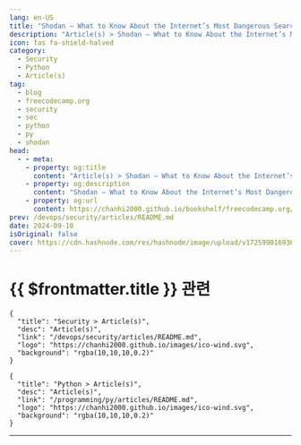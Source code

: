```yaml
---
lang: en-US
title: "Shodan – What to Know About the Internet’s Most Dangerous Search Engine"
description: "Article(s) > Shodan – What to Know About the Internet’s Most Dangerous Search Engine"
icon: fas fa-shield-halved
category: 
  - Security
  - Python
  - Article(s)
tag: 
  - blog
  - freecodecamp.org
  - security
  - sec
  - python
  - py
  - shodan
head:
  - - meta:
    - property: og:title
      content: "Article(s) > Shodan – What to Know About the Internet’s Most Dangerous Search Engine"
    - property: og:description
      content: "Shodan – What to Know About the Internet’s Most Dangerous Search Engine"
    - property: og:url
      content: https://chanhi2000.github.io/bookshelf/freecodecamp.org/shodan-what-to-know-about-the-internets-most-dangerous-search-engine.html
prev: /devops/security/articles/README.md
date: 2024-09-10
isOriginal: false
cover: https://cdn.hashnode.com/res/hashnode/image/upload/v1725990169364/3181020e-abd0-4943-a461-830c2a416035.png
---
```


# {{ $frontmatter.title }} 관련

```component VPCard
{
  "title": "Security > Article(s)",
  "desc": "Article(s)",
  "link": "/devops/security/articles/README.md",
  "logo": "https://chanhi2000.github.io/images/ico-wind.svg",
  "background": "rgba(10,10,10,0.2)"
}
```

```component VPCard
{
  "title": "Python > Article(s)",
  "desc": "Article(s)",
  "link": "/programming/py/articles/README.md",
  "logo": "https://chanhi2000.github.io/images/ico-wind.svg",
  "background": "rgba(10,10,10,0.2)"
}
```

---

<SiteInfo
  name="Shodan – What to Know About the Internet’s Most Dangerous Search Engine"
  desc="Shodan is a search engine that discovers devices connected to the internet. In this article, we’ll look at why it’s both a valuable tool and a potential threat. When you hear the term “search engine,” your mind likely jumps to Google, Bing, or Yahoo..."
  url="https://freecodecamp.org/news/shodan-what-to-know-about-the-internets-most-dangerous-search-engine/"
  logo="https://cdn.freecodecamp.org/universal/favicons/favicon.ico"
  preview="https://cdn.hashnode.com/res/hashnode/image/upload/v1725990169364/3181020e-abd0-4943-a461-830c2a416035.png"/>

<!-- TODO: 작성-->

<!-- 
Shodan is a search engine that discovers devices connected to the internet. In this article, we’ll look at why it’s both a valuable tool and a potential threat.

When you hear the term “search engine,” your mind likely jumps to Google, Bing, or Yahoo. These platforms are familiar to most of us, helping us find websites, images, and news.

But there’s another search engine out there, one that most people have never heard of. And it’s a lot more powerful and dangerous. It’s called <a href="https://www.shodan.io/">Shodan</a>.

Shodan is a database of online devices, many of which are not meant to be public. The scary thing about Shodan is that it can have one of your devices, too.

Let’s look at what Shodan is, how it works, and why it’s both a valuable tool and a potential threat.

### -what-is-shodan">What is Shodan?

Shodan is a search engine that discovers devices connected to the internet. This includes everything from simple webcams and routers to complex industrial control systems.

Traditional search engines index websites. Shodan scans the internet for devices and lists them based on their IP addresses, open ports, and other publicly available data.

Shodan works by scanning the internet using specific protocols to identify connected devices. It collects all information about the device.

These include IP addresses, open ports, and even the software versions in use. This data is then made searchable by allowing users to query the database. You can look for specific types of devices or vulnerabilities using Shodan’s UI or the CLI tool.

Let’s look at how you can use Shodan both via the web interface and the command line.

### -how-to-use-the-shodan-web-interface">How to Use the Shodan Web Interface

Go to <a href="https://www.shodan.io">shodan.io</a> and create an account. While some searches are possible without an account, you’ll need to log in to access most features. 

Also, you will need a premium account to find most devices, and the results of the free plan are very limited.

<img src="https://cdn-images-1.medium.com/max/1600/1*aPocvl3SmA9HSCw-hiEITg.png" alt="Shodan Home Page" width="1600" height="786" loading="lazy">

On the homepage, you will see a simple search bar. You can type in general queries like “default password” or “webcam” to see what Shodan can find.

For example, typing “default password” will list devices with default settings. They are vulnerable to unauthorized access.

Shodan also allows you to filter results with specific parameters. For example:

- **Search for specific devices**: If you’re looking for webcams, you might type “webcam country:US”. This query will return webcams located in the United States.
<li>**Search by IP address:** To see details about a specific IP, type the IP address into the search bar.
<li>**Search by port:** To find devices with a specific port open, use a query like “port:22”. This will find devices with SSH (port 22) exposed to the Internet.

After executing a search, Shodan will present a list of matching devices. Each result includes the IP address, open ports, and the software on the device.

For example, a search for “port:22” might find SSH servers and their configuration details.

<img src="https://cdn-images-1.medium.com/max/1600/1*dQ9aYtNI0ZklPcqXFPhoCw.png" alt="Shodan search results" width="1600" height="830" loading="lazy">

### -how-to-use-the-shodan-command-line-interface-cli">How to Use the Shodan Command-Line Interface (CLI)

For advanced users, Shodan provides a command-line interface (CLI). It lets you search and automate tasks.

**Note: API usage may be limited based on your account and you might have to pay to use it.**

Before you can use the CLI, you will need to install it. You can do this using Python’s package manager, pip. Open your terminal and type the following.

<pre class="language-plaintext" tabindex="0"><code class="language-plaintext">pip install shodan
```

Once installed, you can see if it works by trying the help command. 

<pre class="language-plaintext" tabindex="0"><code class="language-plaintext">shodan -h
```

<img src="https://cdn-images-1.medium.com/max/1600/1*j-AeWDwmtsLvczJEj1U2yQ.png" alt="Shodan help" width="1306" height="842" loading="lazy">

Now you have to add your Shodan CLI with your API key. You can find your API key on your <a href="https://account.shodan.io/">Shodan account page</a>. To set it up, use the following command:

<pre class="language-plaintext" tabindex="0"><code class="language-plaintext">shodan init YOUR_API_KEY
```

Now you can start searching. Here’s an example of a basic search:

<pre class="language-plaintext" tabindex="0"><code class="language-plaintext">shodan search "default password"
```

This command will return devices with “default password” in their banners. This often indicates poor security practices.

You can search for devices with specific characteristics as before:

<pre class="language-plaintext" tabindex="0"><code class="language-plaintext">shodan search "port:80 country:US"
```

This command finds web servers (port 80) located in the United States.

To get detailed information about a specific IP address, use this command:

<pre class="language-plaintext" tabindex="0"><code class="language-plaintext">shodan host 8.8.8.8
```

It will return all known data about the specified IP. This includes open ports and detected services.

To see more commands or debug CLI issues, <a href="https://help.shodan.io/command-line-interface/0-installation">here is the official documentation from Shodan</a>.

### -the-good-the-bad-and-the-dangerous">The Good, the Bad, and the Dangerous

Shodan is a double-edged sword. It’s a powerful tool for cybersecurity professionals. It also poses significant risks if used with bad intent.

Security teams use Shodan to find exposed devices within their networks. It allows them to patch vulnerabilities before someone can exploit them.

Researchers can track vulnerabilities or malware by monitoring devices on Shodan.

Unfortunately, Shodan can also be a hacker’s dream. Hackers can use Shodan to locate devices exposed to the Internet. These include webcams, servers, and even industrial control systems.

A worrying fact about Shodan is its ability to find industrial control systems. An Industrial Control System (ICS) controls and monitors industrial processes. It’s the “brain” behind machines in factories, power plants, and water treatment plants.

Shodan has found thousands of unsecured, internet-connected industrial control systems (ICS). In some cases, these systems had no password or used default credentials.

Shodan has also indexed thousands of security cameras, database servers, and IoT devices. These raise serious privacy and security concerns. All these can be easily exploited if not properly secured.

To protect your own devices, you must understand Shodan. You need to know how it works and what it can find.

So, how can you prevent Shodan from exposing your devices?

**1. Change Default Credentials**: Always change the default usernames and passwords on your devices.

2. **Use Strong Passwords**: Avoid weak passwords. Use a mix of letters, numbers, and symbols, and consider using a password manager.

3. **Disable Unnecessary Services**: If your device has services you don’t use, disable them. This reduces the number of potential vulnerabilities.

---

## -conclusion">Conclusion

Shodan is a powerful tool. It’s a reminder that any device connected to the internet is potentially exposed. It offers useful insights for cybersecurity experts but also an opportunity for cybercriminals.

Knowing what Shodan can do should make you take cybersecurity seriously. In a world where everything is connected, your security is only as strong as your weakest device. Stay informed, stay updated, and most importantly, stay safe.

*Join the* <a href="https://www.stealthsecurity.sh/">***Stealth Security newsletter***</a> *for more articles on offensive and defensive cybersecurity. To learn how to build a career in Cybersecurity, check out* <a href="https://book.stealthsecurity.sh/">***The Hacker's Handbook***</a>*.*

-->

